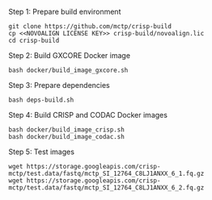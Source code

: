 
Step 1: Prepare build environment
```
git clone https://github.com/mctp/crisp-build
cp <<NOVOALIGN LICENSE KEY>> crisp-build/novoalign.lic
cd crisp-build
```

Step 2: Build GXCORE Docker image
```
bash docker/build_image_gxcore.sh
```

Step 3: Prepare dependencies
```
bash deps-build.sh
```

Step 4: Build CRISP and CODAC Docker images
```
bash docker/build_image_crisp.sh
bash docker/build_image_codac.sh
```

Step 5: Test images
```
wget https://storage.googleapis.com/crisp-mctp/test.data/fastq/mctp_SI_12764_C8LJ1ANXX_6_1.fq.gz
wget https://storage.googleapis.com/crisp-mctp/test.data/fastq/mctp_SI_12764_C8LJ1ANXX_6_2.fq.gz


```
